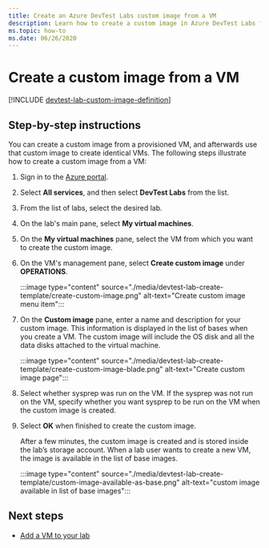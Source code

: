 ```yaml
---
title: Create an Azure DevTest Labs custom image from a VM
description: Learn how to create a custom image in Azure DevTest Labs from a provisioned VM using the Azure portal
ms.topic: how-to
ms.date: 06/26/2020
---
```


# Create a custom image from a VM

[!INCLUDE [devtest-lab-custom-image-definition](../../includes/devtest-lab-custom-image-definition.md)]

## Step-by-step instructions

You can create a custom image from a provisioned VM, and afterwards use that custom image to create identical VMs. The following steps illustrate how to create a custom image from a VM:

1. Sign in to the [Azure portal](https://go.microsoft.com/fwlink/p/?LinkID=525040).

1. Select **All services**, and then select **DevTest Labs** from the list.

1. From the list of labs, select the desired lab.  

1. On the lab's main pane, select **My virtual machines**.
 
1. On the **My virtual machines** pane, select the VM from which you want to create the custom image.

1. On the VM's management pane, select **Create custom image** under **OPERATIONS**.

    :::image type="content" source="./media/devtest-lab-create-template/create-custom-image.png" alt-text="Create custom image menu item":::
1. On the **Custom image** pane, enter a name and description for your custom image. This information is displayed in the list of bases when you create a VM. The custom image will include the OS disk and all the data disks attached to the virtual machine.

    :::image type="content" source="./media/devtest-lab-create-template/create-custom-image-blade.png" alt-text="Create custom image page":::
1. Select whether sysprep was run on the VM. If the sysprep was not run on the VM, specify whether you want sysprep to be run on the VM when the custom image is created.
1. Select **OK** when finished to create the custom image.

    After a few minutes, the custom image is created and is stored inside the lab’s storage account. When a lab user wants to create a new VM, the image is available in the list of base images.

    :::image type="content" source="./media/devtest-lab-create-template/custom-image-available-as-base.png" alt-text="custom image available in list of base images":::


## Next steps

- [Add a VM to your lab](devtest-lab-add-vm.md)
